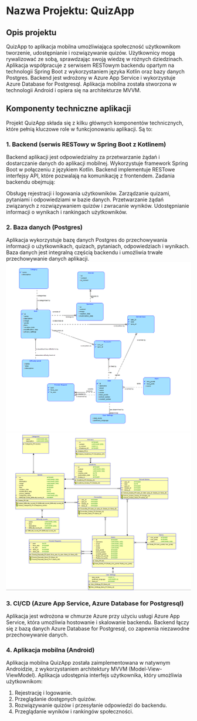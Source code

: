 # Nazwa Projektu: QuizApp
## Opis projektu
QuizApp to aplikacja mobilna umożliwiająca społeczność użytkownikom tworzenie, udostępnianie i rozwiązywanie quizów. Użytkownicy mogą rywalizować ze sobą, sprawdzając swoją wiedzę w różnych dziedzinach. Aplikacja współpracuje z serwisem RESTowym backendu opartym na technologii Spring Boot z wykorzystaniem języka Kotlin oraz bazy danych Postgres. Backend jest wdrożony w Azure App Service i wykorzystuje Azure Database for Postgresql. Aplikacja mobilna została stworzona w technologii Android i opiera się na architekturze MVVM.

## Komponenty techniczne aplikacji
Projekt QuizApp składa się z kilku głównych komponentów technicznych, które pełnią kluczowe role w funkcjonowaniu aplikacji. Są to:

### 1. Backend (serwis RESTowy w Spring Boot z Kotlinem)
Backend aplikacji jest odpowiedzialny za przetwarzanie żądań i dostarczanie danych do aplikacji mobilnej. Wykorzystuje framework Spring Boot w połączeniu z językiem Kotlin. Backend implementuje RESTowe interfejsy API, które pozwalają na komunikację z frontendem. Zadania backendu obejmują:

Obsługę rejestracji i logowania użytkowników.
Zarządzanie quizami, pytaniami i odpowiedziami w bazie danych.
Przetwarzanie żądań związanych z rozwiązywaniem quizów i zwracanie wyników.
Udostępnianie informacji o wynikach i rankingach użytkowników.
### 2. Baza danych (Postgres)
Aplikacja wykorzystuje bazę danych Postgres do przechowywania informacji o użytkownikach, quizach, pytaniach, odpowiedziach i wynikach. Baza danych jest integralną częścią backendu i umożliwia trwałe przechowywanie danych aplikacji.
![diagram1](https://github.com/KlaudiaK/QuizApp-SQL-Project/blob/main/diagram/ER_diagram.png)
![diagram2](https://github.com/KlaudiaK/QuizApp-SQL-Project/blob/main/diagram/relational_diagram.png)

### 3. CI/CD (Azure App Service, Azure Database for Postgresql)
Aplikacja jest wdrożona w chmurze Azure przy użyciu usługi Azure App Service, która umożliwia hostowanie i skalowanie backendu. Backend łączy się z bazą danych Azure Database for Postgresql, co zapewnia niezawodne przechowywanie danych.

### 4. Aplikacja mobilna (Android)
Aplikacja mobilna QuizApp została zaimplementowana w natywnym Androidzie, z wykorzystaniem architektury MVVM (Model-View-ViewModel). Aplikacja udostępnia interfejs użytkownika, który umożliwia użytkownikom:

1. Rejestrację i logowanie.
2. Przeglądanie dostępnych quizów.
3. Rozwiązywanie quizów i przesyłanie odpowiedzi do backendu.
4. Przeglądanie wyników i rankingów społeczności.
